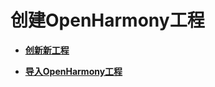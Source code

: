 # 创建OpenHarmony工程<a name="ZH-CN_TOPIC_0000001130929834"></a>

-   **[创新新工程](创新新工程.md)**  

-   **[导入OpenHarmony工程](导入OpenHarmony工程.md)**  


